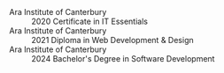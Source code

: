 <dl>
  <dt>Ara Institute of Canterbury</dt>
  <dd>2020 Certificate in IT Essentials</dd>

  <dt>Ara Institute of Canterbury</dt>
  <dd>2021 Diploma in Web Development & Design</dd>

  <dt>Ara Institute of Canterbury</dt>
  <dd>2024 Bachelor's Degree in Software Development</dd>
</dl>
